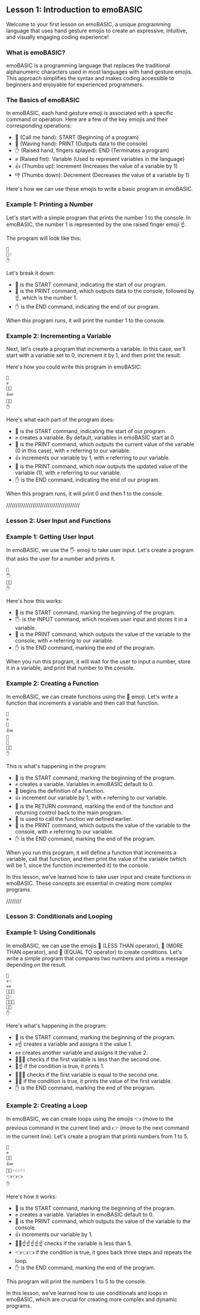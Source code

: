 ## Lesson 1: Introduction to emoBASIC

Welcome to your first lesson on emoBASIC, a unique programming language that uses hand gesture emojis to create an expressive, intuitive, and visually engaging coding experience!

### What is emoBASIC?

emoBASIC is a programming language that replaces the traditional alphanumeric characters used in most languages with hand gesture emojis. This approach simplifies the syntax and makes coding accessible to beginners and enjoyable for experienced programmers.

### The Basics of emoBASIC

In emoBASIC, each hand gesture emoji is associated with a specific command or operation. Here are a few of the key emojis and their corresponding operations:

- 🤙 (Call me hand): START (Beginning of a program)
- 👋 (Waving hand): PRINT (Outputs data to the console)
- ✋ (Raised hand, fingers splayed): END (Terminates a program)
- ✊ (Raised fist): Variable (Used to represent variables in the language)
- 👍 (Thumbs up): Increment (Increases the value of a variable by 1)
- 👎 (Thumbs down): Decrement (Decreases the value of a variable by 1)

Here's how we can use these emojis to write a basic program in emoBASIC.

### Example 1: Printing a Number

Let's start with a simple program that prints the number 1 to the console. In emoBASIC, the number 1 is represented by the one raised finger emoji ☝️.

The program will look like this:

```emoBASIC
🤙
👋☝️
✋
```

Let's break it down:
- 🤙 is the START command, indicating the start of our program.
- 👋 is the PRINT command, which outputs data to the console, followed by ☝️, which is the number 1.
- ✋ is the END command, indicating the end of our program.

When this program runs, it will print the number 1 to the console.

### Example 2: Incrementing a Variable

Next, let's create a program that increments a variable. In this case, we'll start with a variable set to 0, increment it by 1, and then print the result.

Here's how you could write this program in emoBASIC:

```emoBASIC
🤙
✊
👋✊
👍✊
👋✊
✋
```

Here's what each part of the program does:
- 🤙 is the START command, indicating the start of our program.
- ✊ creates a variable. By default, variables in emoBASIC start at 0.
- 👋 is the PRINT command, which outputs the current value of the variable (0 in this case), with ✊ referring to our variable.
- 👍 increments our variable by 1, with ✊ referring to our variable.
- 👋 is the PRINT command, which now outputs the updated value of the variable (1), with ✊ referring to our variable.
- ✋ is the END command, indicating the end of our program.

When this program runs, it will print 0 and then 1 to the console.

///////////////////////////////////////

### Lesson 2: User Input and Functions

### Example 1: Getting User Input

In emoBASIC, we use the 🖐️ emoji to take user input. Let's create a program that asks the user for a number and prints it.

```emoBASIC
🤙
🖐️
👋✊
✋
```

Here's how this works:
- 🤙 is the START command, marking the beginning of the program.
- 🖐️ is the INPUT command, which receives user input and stores it in a variable.
- 👋 is the PRINT command, which outputs the value of the variable to the console, with ✊ referring to our variable.
- ✋ is the END command, marking the end of the program.

When you run this program, it will wait for the user to input a number, store it in a variable, and print that number to the console.

### Example 2: Creating a Function

In emoBASIC, we can create functions using the 🙏 emoji. Let's write a function that increments a variable and then call that function.

```emoBASIC
🤙
✊
🙏
👍✊
🤚
🙏
👋✊
✋
```

This is what's happening in the program:
- 🤙 is the START command, marking the beginning of the program.
- ✊ creates a variable. Variables in emoBASIC default to 0.
- 🙏 begins the definition of a function.
- 👍 increment our variable by 1, with ✊ referring to our variable.
- 🤚 is the RETURN command, marking the end of the function and returning control back to the main program.
- 🙏 is used to call the function we defined earlier.
- 👋 is the PRINT command, which outputs the value of the variable to the console, with ✊ referring to our variable.
- ✋ is the END command, marking the end of the program.

When you run this program, it will define a function that increments a variable, call that function, and then print the value of the variable (which will be 1, since the function incremented it) to the console.

In this lesson, we've learned how to take user input and create functions in emoBASIC. These concepts are essential in creating more complex programs.

////////

### Lesson 3: Conditionals and Looping

### Example 1: Using Conditionals

In emoBASIC, we can use the emojis 🤛 (LESS THAN operator), 🤜 (MORE THAN operator), and 🖖 (EQUAL TO operator) to create conditions. Let's write a simple program that compares two numbers and prints a message depending on the result.

```emoBASIC
🤙
✊☝️
✊✊
🤛✊✊
👋☝️
🖖✊✊
👋✊
✋
```

Here's what's happening in the program:
- 🤙 is the START command, marking the beginning of the program.
- ✊☝️ creates a variable and assigns it the value 1.
- ✊✊ creates another variable and assigns it the value 2.
- 🤛✊✊ checks if the first variable is less than the second one.
- 👋☝️ if the condition is true, it prints 1.
- 🖖✊✊ checks if the first variable is equal to the second one.
- 👋✊ if the condition is true, it prints the value of the first variable.
- ✋ is the END command, marking the end of the program.

### Example 2: Creating a Loop

In emoBASIC, we can create loops using the emojis 👈 (move to the previous command in the current line) and 👉 (move to the next command in the current line). Let's create a program that prints numbers from 1 to 5.

```emoBASIC
🤙
✊
👋✊
👍✊
🤜✊☝️☝️☝️☝️☝️
👈👈👈
✋
```

Here's how it works:
- 🤙 is the START command, marking the beginning of the program.
- ✊ creates a variable. Variables in emoBASIC default to 0.
- 👋 is the PRINT command, which outputs the value of the variable to the console.
- 👍 increments our variable by 1.
- 🤜✊☝️☝️☝️☝️☝️ checks if the variable is less than 5.
- 👈👈👈 if the condition is true, it goes back three steps and repeats the loop.
- ✋ is the END command, marking the end of the program.

This program will print the numbers 1 to 5 to the console.

In this lesson, we've learned how to use conditionals and loops in emoBASIC, which are crucial for creating more complex and dynamic programs. 

